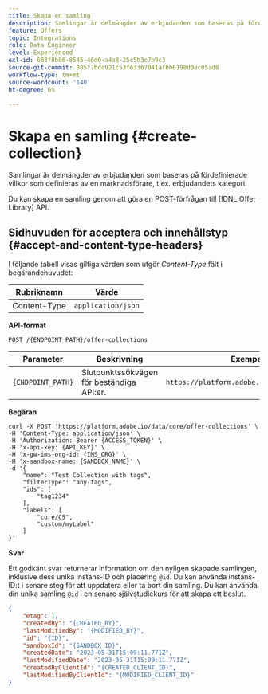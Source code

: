 ```yaml
---
title: Skapa en samling
description: Samlingar är delmängder av erbjudanden som baseras på fördefinierade villkor som definieras av en marknadsförare, t.ex. erbjudandets kategori.
feature: Offers
topic: Integrations
role: Data Engineer
level: Experienced
exl-id: 683f8b86-8545-46d0-a4a8-25c5b3c7b9c3
source-git-commit: 805f7bdc921c53f63367041afbb6198d0ec05ad8
workflow-type: tm+mt
source-wordcount: '140'
ht-degree: 6%

---
```


# Skapa en samling {#create-collection}

Samlingar är delmängder av erbjudanden som baseras på fördefinierade villkor som definieras av en marknadsförare, t.ex. erbjudandets kategori.

Du kan skapa en samling genom att göra en POST-förfrågan till [!DNL Offer Library] API.

## Sidhuvuden för acceptera och innehållstyp {#accept-and-content-type-headers}

I följande tabell visas giltiga värden som utgör *Content-Type* fält i begärandehuvudet:

| Rubriknamn | Värde |
| ----------- | ----- |
| Content-Type | `application/json` |

**API-format**

```http
POST /{ENDPOINT_PATH}/offer-collections
```

| Parameter | Beskrivning | Exempel |
| --------- | ----------- | ------- |
| `{ENDPOINT_PATH}` | Slutpunktssökvägen för beständiga API:er. | `https://platform.adobe.io/data/core/dps/` |

**Begäran**

```shell
curl -X POST 'https://platform.adobe.io/data/core/offer-collections' \
-H 'Content-Type: application/json' \
-H 'Authorization: Bearer {ACCESS_TOKEN}' \
-H 'x-api-key: {API_KEY}' \
-H 'x-gw-ims-org-id: {IMS_ORG}' \
-H 'x-sandbox-name: {SANDBOX_NAME}' \
-d '{
    "name": "Test Collection with tags",
    "filterType": "any-tags",
    "ids": [
        "tag1234"
    ],
    "labels": [
        "core/C5",
        "custom/myLabel"
    ]
}'
```

**Svar**

Ett godkänt svar returnerar information om den nyligen skapade samlingen, inklusive dess unika instans-ID och placering `@id`. Du kan använda instans-ID:t i senare steg för att uppdatera eller ta bort din samling. Du kan använda din unika samling `@id` i en senare självstudiekurs för att skapa ett beslut.

```json
{
    "etag": 1,
    "createdBy": "{CREATED_BY}",
    "lastModifiedBy": "{MODIFIED_BY}",
    "id": "{ID}",
    "sandboxId": "{SANDBOX_ID}",
    "createdDate": "2023-05-31T15:09:11.771Z",
    "lastModifiedDate": "2023-05-31T15:09:11.771Z",
    "createdByClientId": "{CREATED_CLIENT_ID}",
    "lastModifiedByClientId": "{MODIFIED_CLIENT_ID}"
}
```
